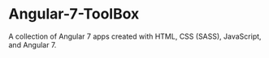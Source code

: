 # Angular-7-ToolBox
A collection of Angular 7 apps created with HTML, CSS (SASS), JavaScript, and Angular 7.
